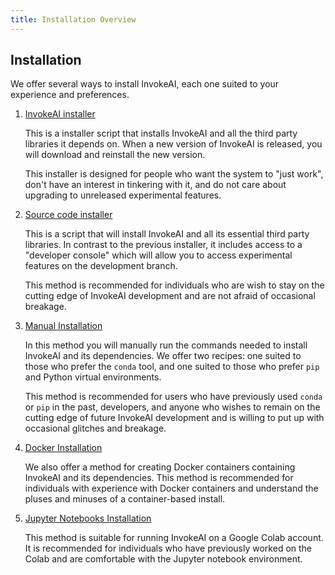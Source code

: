 ```yaml
---
title: Installation Overview
---
```


## Installation

We offer several ways to install InvokeAI, each one suited to your
experience and preferences.

1. [InvokeAI installer](INSTALL_INVOKE.md)

    This is a installer script that installs InvokeAI and all the
    third party libraries it depends on. When a new version of
    InvokeAI is released, you will download and reinstall the new
    version.

    This installer is designed for people who want the system to "just
    work", don't have an interest in tinkering with it, and do not
    care about upgrading to unreleased experimental features.

2. [Source code installer](INSTALL_SOURCE.md)

    This is a script that will install InvokeAI and all its essential
    third party libraries. In contrast to the previous installer, it
    includes access to a "developer console" which will allow you to
    access experimental features on the development branch.

    This method is recommended for individuals who are wish to stay
    on the cutting edge of InvokeAI development and are not afraid
    of occasional breakage.

3. [Manual Installation](INSTALL_MANUAL.md)

    In this method you will manually run the commands needed to install
    InvokeAI and its dependencies. We offer two recipes: one suited to
    those who prefer the `conda` tool, and one suited to those who prefer
    `pip` and Python virtual environments.

    This method is recommended for users who have previously used `conda`
    or `pip` in the past, developers, and anyone who wishes to remain on
    the cutting edge of future InvokeAI development and is willing to put
    up with occasional glitches and breakage.

4. [Docker Installation](INSTALL_DOCKER.md)

    We also offer a method for creating Docker containers containing
    InvokeAI and its dependencies. This method is recommended for
    individuals with experience with Docker containers and understand
    the pluses and minuses of a container-based install.

5. [Jupyter Notebooks Installation](INSTALL_JUPYTER.md)

    This method is suitable for running InvokeAI on a Google Colab
    account. It is recommended for individuals who have previously
    worked on the Colab and are comfortable with the Jupyter notebook
    environment.
